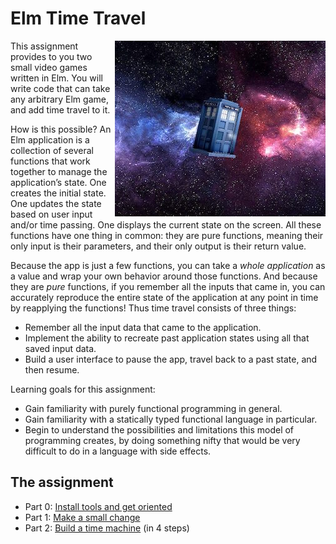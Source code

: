 # Elm Time Travel

<img src="docs/Tardis.jpg" align="right" width=337 height=281>

This assignment provides to you two small video games written in Elm. You will write code that can take any arbitrary Elm game, and add time travel to it.

How is this possible? An Elm application is a collection of several functions that work together to manage the application’s state. One creates the initial state. One updates the state based on user input and/or time passing. One displays the current state on the screen. All these functions have one thing in common: they are pure functions, meaning their only input is their parameters, and their only output is their return value.

Because the app is just a few functions, you can take a _whole application_ as a value and wrap your own behavior around those functions. And because they are _pure_ functions, if you remember all the inputs that came in, you can accurately reproduce the entire state of the application at any point in time by reapplying the functions! Thus time travel consists of three things:

- Remember all the input data that came to the application.
- Implement the ability to recreate past application states using all that saved input data.
- Build a user interface to pause the app, travel back to a past state, and then resume.

Learning goals for this assignment:

- Gain familiarity with purely functional programming in general.
- Gain familiarity with a statically typed functional language in particular.
- Begin to understand the possibilities and limitations this model of programming creates, by doing something nifty that would be very difficult to do in a language with side effects.

## The assignment

- Part 0: [Install tools and get oriented](docs/0-setup.md)
- Part 1: [Make a small change](docs/1-small-change.md)
- Part 2: [Build a time machine](docs/2-time-machine-step-0.md) (in 4 steps)
